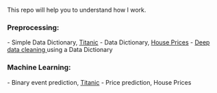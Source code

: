 This repo will help you to understand how I work.

<h3>Preprocessing:</h3>
- Simple Data Dictionary, <a href="https://github.com/datalanas/Jupyter_notebooks_to_share/blob/master/Titanic_What_is_DataDictionary.ipynb" target="_blank" rel="noopener noreferrer">Titanic</a>
- Data Dictionary, <a href="https://github.com/datalanas/Jupyter_notebooks_to_share" target="_blank" rel="noopener noreferrer">House Prices</a>
- <a href="https://github.com/datalanas/Jupyter_notebooks_to_share/blob/master/House_Prices_Cleaning_with_DataDictionary.ipynb" target="_blank" rel="noopener noreferrer">Deep data cleaning </a> using a Data Dictionary
<h3>Machine Learning:</h3>
- Binary event prediction, <a href="https://github.com/datalanas/Jupyter_notebooks_to_share/blob/master/Titanic_Prediction_of_binary_events.ipynb" target="_blank" rel="noopener noreferrer">Titanic</a>
- Price prediction, House Prices
